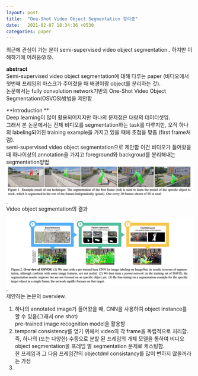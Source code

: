 ```yaml
---
layout: post
title:  "One-Shot Video Object Segmentation 정리중"
date:   2021-02-07 18:34:36 +0530
categories: paper
---
```


최근에 관심이 가는 분야 semi-supervised video object segmentation..
하지만 이해하기에 어려움😰😰.   

**abstract**  
Semi-supervised video object segmentation에 대해 다루는 paper (비디오에서 첫번째 프레임의 마스크가 주어졌을 때 배경이랑 object를 분리하는 것).  
논문에서는 fully convolution network기반의 One-Shot Video Object Segmentation(OSVOS)방법을 제안함  

**Introduction **  
Deep learning이 많이 활용되어지지만 하나의 문제점은 대량의 데이터셋임.  
그래서 본 논문에서는 전체 비디오를 segmentation하는 task를 다루지만, 오직 하나의 labeling되어진 training example을 가지고 있을 때에 초첨을 맞춤 (first frame처럼).  
semi-supervised video object segmentation으로 제안함 이건 비디오가 들어왔을 때 하나이상의 annotation을 가지고 foreground와 backgroud를 분리해내는 segmentation방법   
![img1](\assets\post\post8\img1.png).  
Video object segmentation의 결과



![img2](\assets\post\post8\img2.png).  
제안하는 논문의 overview. 

1. 하나의 annotated image가 들어왔을 때, CNN을 사용하여 object instance를 할 수 있음(그래서 one shot)  
   pre-trained image recognition model을 활용함 
2. temporal consistency를 얻기 위해서 video의 각 frame을 독립적으로 처리함.  
   즉, 하나의 (또는 다양한) 수동으로 분할 된 프레임의 개체 모델을 통하여 비디오 object segmentation을 프레임 별 segmentation 문제로 캐스팅함.   
   한 프레임과 그 다음 프레임간의 objectdml consistancy를 많이 변하지 않을꺼라는 가정
3. 

